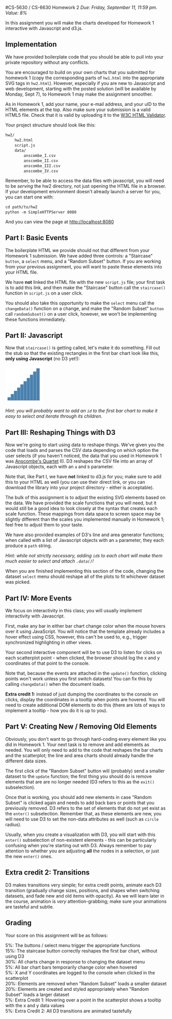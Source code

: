 #CS-5630 / CS-6630 Homework 2
*Due: Friday, September 11, 11:59 pm. Value: 8%*

In this assignment you will make the charts developed for Homework 1 interactive with Javascript and d3.js.

## Implementation

We have provided boilerplate code that you should be able to pull into your private repository without any conflicts.

You are encouraged to build on your own charts that you submitted for homework 1 (copy the corresponding parts of ``hw1.html`` into the appropriate SVG tags in ``hw2.html``). However, especially if you are new to Javascript and web development, starting with the posted solution (will be available by Monday, Sept 7),  to Homework 1 may make the assignment smoother.

As in Homework 1, add your name, your e-mail address, and your uID to the HTML elements at the top. Also make sure your submission is a valid HTML5 file. Check that it is valid by uploading it to the [W3C HTML Validator](https://validator.w3.org/#validate_by_upload).

Your project structure should look like this:

    hw2/
        hw2.html
        script.js
        data/
            anscombe_I.csv
            anscombe_II.csv
            anscombe_III.csv
            anscombe_IV.csv

Remember, to be able to access the data files with javascript, you will need to be *serving* the hw2 directory, not just opening the HTML file in a browser. If your development environment doesn't already launch a server for you, you can start one with:

    cd path/to/hw2
    python -m SimpleHTTPServer 8080

And you can view the page at [http://localhost:8080](http://localhost:8080)

## Part I: Basic Events

The boilerplate HTML we provide should not that different from your Homework 1 submission. We have added three controls: a "Staircase" ``button``, a ``select`` menu, and a "Random Subset" button. If you are working from your previous assignment, you will want to paste these elements into your HTML file.

We have **not** linked the HTML file with the new ``script.js`` file; your first task is to add this link, and then make the "Staircase" button call the ``staircase()`` function in ``script.js`` on a user click.

You should also take this opportunity to make the ``select`` menu call the ``changeData()`` function on a change, and make the "Random Subset" ``button`` call ``randomSubset()`` on a user click, however, we won't be implementing these functions immediately.

## Part II: Javascript

Now that ``staircase()`` is getting called, let's make it do something. Fill out the stub so that the existing rectangles in the first bar chart look like this, **only using Javascript** (no D3 yet!):

![Bar chart](figures/staircase.png)

*Hint: you will probably want to add an ``id`` to the first bar chart to make it easy to select and iterate through its children.*

## Part III: Reshaping Things with D3

Now we're going to start using data to reshape things. We've given you the code that loads and parses the CSV data depending on which option the user selects (if you haven't noticed, the data that you used in Homework 1 was [Anscombe's Quartet](https://en.wikipedia.org/wiki/Anscombe%27s_quartet) II). D3 reshapes the CSV file into an array of Javascript objects, each with an `a` and `b` parameter.

Note that, like Part I, we have **not** linked to d3.js for you; make sure to add this to your HTML as well (you can use their direct link, or you can download the library into your project directory - either is acceptable).

The bulk of this assignment is to adjust the existing SVG elements based on the data. We have provided the scale functions that you will need, but it would still be a good idea to look closely at the syntax that creates each scale function. These mappings from data space to screen space may be slightly different than the scales you implemented manually in Homework 1; feel free to adjust them to your taste.

We have also provided examples of D3's line and area generator functions; when called with a list of Javascript objects with an `a` parameter, they each produce a `path` string.

*Hint: while not strictly necessary, adding ``id``s to each chart will make them much easier to select and attach ``.data()``!*

When you are finished implementing this section of the code, changing the dataset ``select`` menu should reshape all of the plots to fit whichever dataset was picked.

## Part IV: More Events

We focus on interactivity in this class; you will usually implement interactivity with Javascript.

First, make any bar in either bar chart change color when the mouse hovers over it using JavaScript. You will notice that the template already includes a hover effect using CSS, however, this can't be used to, e.g., trigger synchronized highlighting in other views.

Your second interactive component will be to use D3 to listen for clicks on each scatterplot point - when clicked, the browser should log the x and y coordinates of that point to the console.

Note that, because the events are attached in the ``update()`` function, clicking points won't work unless you first switch datasets! You can fix this by calling ``changeData()`` when the document loads.

**Extra credit 1:** instead of just dumping the coordinates to the console on clicks, display the coordinates in a tooltip when points are hovered. You will need to create additional DOM elements to do this (there are lots of ways to implement a tooltip - how you do it is up to you).

## Part V: Creating New / Removing Old Elements

Obviously, you don't want to go through hard-coding every element like you did in Homework 1. Your next task is to remove and add elements as needed. You will only need to add to the code that reshapes the bar charts and the scatterplot; the line and area charts should already handle the different data sizes.

The first click of the "Random Subset" button will (probably) send a smaller dataset to the ``update`` function; the first thing you should do is remove elements that are are no longer needed (D3 refers to this as the ``exit()`` subselection).

Once that is working, you should add new elements in case "Random Subset" is clicked again and needs to add back bars or points that you previously removed. D3 refers to the set of elements that do not yet exist as the ``enter()`` subselection. Remember that, as these elements are new, you will need to use D3 to set the non-data attributes as well (such as ``circle`` radius).

Usually, when you create a visualization with D3, you will start with this ``enter()`` subselection of non-existent elements - this can be particularly confusing when you're starting out with D3. Always remember to pay attention to whether you are adjusting **all** the nodes in a selection, or just the new ``enter()`` ones.

## Extra credit 2: Transitions

D3 makes transitions very simple; for extra credit points, animate each D3 transition (gradually change sizes, positions, and shapes when switching datasets, and fade new and old items with opacity). As we will learn later in the course, animation is *very* attention-grabbing; make sure your animations are tasteful and subtle.

## Grading

Your score on this assignment will be as follows:

5%: The buttons / select menu trigger the appropriate functions <br />
15%: The staircase button correctly reshapes the first bar chart, without using D3 <br />
30%: All charts change in response to changing the dataset menu <br />
5%: All bar chart bars temporarily change color when hovered <br />
5%: X and Y coordinates are logged to the console when clicked in the scatterplot <br />
20%: Elements are removed when "Random Subset" loads a smaller dataset <br />
20%: Elements are created and styled appropriately when "Random Subset" loads a larger dataset <br />
5%: Extra Credit 1: Hovering over a point in the scatterplot shows a tooltip with the x and y data values <br />
5%: Extra Credit 2: All D3 transitions are animated tastefully <br />
